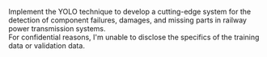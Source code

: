 Implement the YOLO technique to develop a cutting-edge system for the detection of component failures, damages, and missing parts in railway power transmission systems.  
For confidential reasons, I'm unable to disclose the specifics of the training data or validation data.
